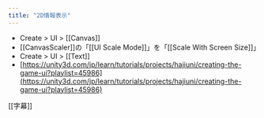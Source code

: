 ```yaml
---
title: "2D情報表示"
---
```


- Create > UI > [[Canvas]]
- [[CanvasScaler]]の「[[UI Scale Mode]]」を「[[Scale With Screen Size]]」
- Create > UI > [[Text]]
- [https://unity3d.com/jp/learn/tutorials/projects/hajiuni/creating-the-game-ui?playlist=45986](https://unity3d.com/jp/learn/tutorials/projects/hajiuni/creating-the-game-ui?playlist=45986)

[[字幕]]
